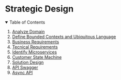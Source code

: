 # Strategic Design

<!-- TABLE OF CONTENTS -->
<details open="open">
  <summary>Table of Contents</summary>
  <ol>
    <li>
      <a href="strategic-design/analyze-domain.md">Analyze Domain</a>
    </li>
    <li>
      <a href="strategic-design/define-bounded-contexts-and-ubiquitous-language.md">Define Bounded Contexts and Ubiquitous Language</a>
    </li>
    <li>
      <a href="strategic-design/business-requirements.md">Business Requirements</a>
    </li>
    <li>
      <a href="strategic-design/tecnical-requirements.md">Tecnical Requirements</a>
    </li>
    <li>
      <a href="strategic-design/identify-microservices.md">Identify Microservices</a>
    </li>
    <li>
      <a href="strategic-design/customer-state-machine.md">Customer State Machine</a>
    </li>
    <li>
      <a href="strategic-design/solution-design.md">Solution Design</a>
    </li>
    <li>
      <a href="strategic-design/api-swagger.md">API Swagger</a>
    </li>
    <li>
      <a href="strategic-design/async-api.md">Async API</a>
    </li>       
  </ol>
</details>
